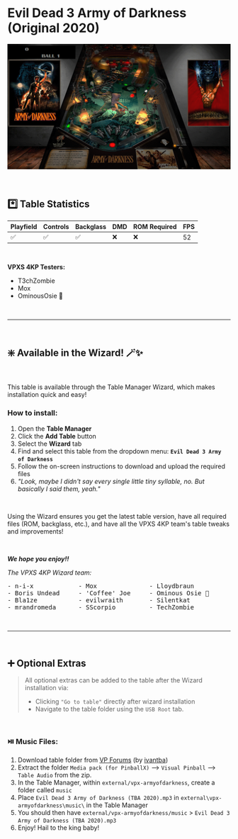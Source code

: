 ﻿# Evil Dead 3 Army of Darkness (Original 2020)

![Table Preview](../../images/vpx-evil-dead-3-army-of-darkness-preview.png)

<br>

## *️⃣  Table Statistics

| Playfield | Controls | Backglass | DMD | ROM Required | FPS | 
|-----------|----------|-----------|-----|--------------|-----|
| :white_check_mark: | :white_check_mark: | :white_check_mark: | :x: | :x: | 52 |

<br>

**VPXS 4KP Testers:**
  - T3chZombie
  - Mox
  - OminousOsie 🌸

<br>

---

<br>

## ❇️ Available in the Wizard! 🪄✨

<br>

This table is available through the Table Manager Wizard, which makes installation quick and easy!

### How to install:

1.  Open the **Table Manager**
2.  Click the **Add Table** button
3.  Select the **Wizard** tab
4.  Find and select this table from the dropdown menu: **`Evil Dead 3 Army of Darkness`**
5.  Follow the on-screen instructions to download and upload the required files
6. *"Look, maybe I didn't say every single little tiny syllable, no. But basically I said them, yeah."*

<br>

Using the Wizard ensures you get the latest table version, have all required files (ROM, backglass, etc.), and have all the VPXS 4KP team's table tweaks and improvements!

<br>

__*We hope you enjoy!!*__

*The VPXS 4KP Wizard team:*
<pre>
- n-i-x            - Mox              - Lloydbraun
- Boris Undead     - 'Coffee' Joe     - Ominous Osie 🌸
- Bla1ze           - evilwraith       - Silentkat        
- mrandromeda      - SScorpio         - TechZombie
</pre>


<br>

---

<br>

## ➕ Optional Extras

> All optional extras can be added to the table after the Wizard installation via: 
> -  Clicking `"Go to table"` directly after wizard installation
> -  Navigate to the table folder using the `USB Root` tab.

<br>

### ⏯️ Music Files:

1.  Download table folder from [VP Forums](https://www.vpforums.org/index.php?app=downloads&showfile=14777) (by [ivantba](https://www.vpforums.org/index.php?showuser=123858))
2.  Extract the folder `Media pack (for PinballX)` --> `Visual Pinball` --> `Table Audio` from the zip.
3.  In the Table Manager, within `external/vpx-armyofdarkness`, create a folder called `music`
4.  Place `Evil Dead 3 Army of Darkness (TBA 2020).mp3` in `external\vpx-armyofdarkness\music\` in the Table Manager
5.  You should then have `external/vpx-armyofdarkness/music` > `Evil Dead 3 Army of Darkness (TBA 2020).mp3`
6.  Enjoy! Hail to the king baby!


<br>
<br>
<br>
<br>
<br>
